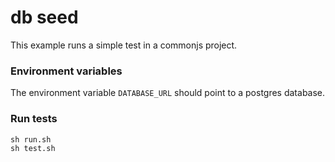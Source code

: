 # db seed

This example runs a simple test in a commonjs project.

### Environment variables

The environment variable `DATABASE_URL` should point to a postgres database.

### Run tests

```shell script
sh run.sh
sh test.sh
```
